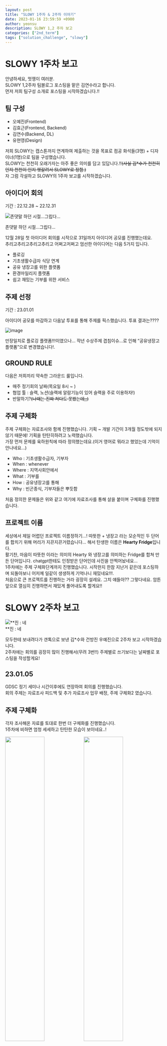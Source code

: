 ```yaml
---
layout: post
title: "SLOWY 1주차 & 2주차 이야기"
date: 2023-01-16 23:59:59 +0900
author: yeonsu
description: SLOWY 1,2 주차 보고
categories: ["2nd_term"]
tags: ["solution_challenge", "slowy"]
---
```


# SLOWY 1주차 보고

안녕하세요, 멋쟁이 여러분.  
SLOWY 1,2주차 팀블로그 포스팅을 맡은 김연수라고 합니다.  
먼저 저희 팀구성 소개로 포스팅을 시작하겠습니다.!!  


## 팀 구성

 - 오예진(Frontend)
 - 김효근(Frontend, Backend)
 - 김연수(Backend, DL)
 - 유현영(Design)

저희 SLOWY는 캡스톤까지 연계하여 제출하는 것을 목표로 컴공 화석들(3명) + 디자이너(1명)으로 팀을 구성했습니다.  
SLOWY는 천천히 오래가자는 아주 좋은 의미를 담고 있답니다.!!~~(사실 김*수가 천천히인지 천천이 인지 헷갈려서 SLOWY로 정함.)~~  
자 그럼 각설하고 SLOWY의 1주차 보고를 시작하겠습니다.  

## 아이디어 회의

기간 : 22.12.28 ~ 22.12.31

![존댓말 하던 시절...그립다...](https://cdn.discordapp.com/attachments/874897301292875836/1065301172564533328/1.png)

존댓말 하던 시절…그립다…  

12월 28일 첫 아이디어 회의를 시작으로 31일까지 아이디어 공모를 진행했는데요.  
추리고추리고추리고추리고 어쩌고저쩌고 엄선한 아이디어는 다음 5가지 입니다.

- 플로깅
- 기초생활수급자 식당 연계
- 공유 냉장고를 위한 플랫폼
- 환경마일리지 플랫폼
- 쉽고 재밌는 기부를 위한 서비스

## 주제 선정

기간 : 23.01.01

아이디어 공모를 마감하고 다음날 투표를 통해 주제를 픽스했습니다. 투표 결과는????

![image](https://cdn.discordapp.com/attachments/874897301292875836/1065301172841349230/2.png)

만장일치로 플로깅 플랫폼!!!이였으나… 작년 수상주제 겹침이슈…로 인해 “공유냉장고 플랫폼”으로 변경했습니다!.

## GROUND RULE

다음은 저희끼리 약속한 그라운드 룰입니다.

- 매주 정기회의 날짜(목요일 8시 ~ )
- 협업 툴 : 슬랙, 노션(슬랙에 알람기능이 있어 슬랙을 주로 이용하자!)
- 반말하기?~~(나때는 진짜 쳐다도 못봤는데;;)~~

## 주제 구체화

주제 구체화는 자료조사와 함께 진행했습니다. 기획 ~ 개발 기간이 3개월 정도밖에 되지 않기 때문에! 기획을 탄탄히하려고 노력했습니다.  
가장 먼저 문제를 육하원칙에 따라 정의했는데요.(이거 영어로 뭐라고 했었는데 기억이 안나네요…)

- Who : 기초생활수급자, 기부자
- When : whenever
- Where : 지역사회안에서
- What : 기부를
- How : 공유냉장고를 통해
- Why : 빈곤종식, 기부자들은 뿌듯함

처음 정의한 문제들은 위와 같고 여기에 자료조사를 통해 살을 붙이며 구체화를 진행했습니다.

## 프로젝트 이름

세상에서 제일 어렵던 프로젝트 이름정하기…! 따뜻한 + 냉장고 라는 모순적인 두 단어를 합치기 위해 머리가 지끈지끈거렸습니다… 해서 탄생한 이름은 **Hearty Fridge**입니다.  
활기찬, 마음이 따뜻한 이라는 의미의 Hearty 와 냉장고를 의미하는 Fridge를 합쳐 만든 단어입니다. chatgpt한테도 인정받은 단어인데 사진을 안찍어놨네요…  
1주차에는 주제 구체화단계까지 진행했습니다. 시작한지 한참 지난거 같은데 포스팅하며 되돌아보니 어저께 일같이 생생하게 기억나니 재밌네요!!!.  
처음으로 큰 프로젝트를 진행하는 거라 굉장히 설레요. 그치 얘들아?? 그렇다네요. 암튼 앞으로 열심히 진행하면서 재밌게 풀어내도록 할게요!!

# SLOWY 2주차 보고

![**진 : 네](https://cdn.discordapp.com/attachments/874897301292875836/1065301173072048189/3.png)  
**진 : 네

모두한테 보내려다가 갠톡으로 보낸 김*수와 건방진 우예진으로 2주차 보고 시작하겠습니다.  
2주차에는 회의를 굉장히 많이 진행해서(무려 3번!!) 주제별로 쓰기보다는 날짜별로 포스팅을 작성할게요!

## 23.01.05

GDSC 정기 세미나 시간이후에도 연장하여 회의를 진행했습니다.  
회의 주제는 자료조사 피드백 및 추가 자료조사 업무 배정, 주제 구체화2 였습니다. 

## 주제 구체화

각자 조사해온 자료를 토대로 한번 더 구체화를 진행했습니다.  
1주차에 비하면 엄청 세세하고 탄탄한 모습이 보이네요..!

<div>
    <img style="width: 50%; float: left;" src="https://cdn.discordapp.com/attachments/874897301292875836/1065301173323702323/4.png"/>
    <img style="width: 50%; float: left;" src="https://cdn.discordapp.com/attachments/874897301292875836/1065301171176218664/5.png"/>
</div>  

## 추가 자료조사 업무 배정

아직까지는 어떤 작품이 나올지 감지 안잡히기 때문에 벤치마킹이나 추가로 자료조사를 진행하기로 했습니다.

![스크린샷 2023-01-13 오후 2.16.46.png](https://cdn.discordapp.com/attachments/874897301292875836/1065301171436257320/6.png)

다음 회의때 위에 자료조사들을 확정 및 정리하고, 그 다음날엔 와이어프레임 제작을 하자고 다짐하며 이날은 회의를 마쳤습니다.

## 23.01.08

![스크린샷 2023-01-13 오후 2.27.08.png](https://cdn.discordapp.com/attachments/874897301292875836/1065301171683733584/7.png)

띠용..? 이게 회의록???? 이날은 온라인으로 회의하기도 했고 추가 업무배정 받은 것을 취합하는 작업정도만 진행하고 놀았습니다!!!

<div>
    <img style="width: 50%; float: left;" src="https://cdn.discordapp.com/attachments/874897301292875836/1065301171910221885/8.png"/>
    <img style="width: 50%; float: left;" src="https://cdn.discordapp.com/attachments/874897301292875836/1065301172241563668/9.png"/>
</div>  

누군지는 모르겠는데 진짜 화나지 않나요ㅋㅋㅋㅋ ㅋㅋ ㅋㅋ ㅋㅋㅋ 사진 소장하고 싶으신 분은 개인적으로 연락주세요!

## 23.01.09

전날 회의에서 열심히 놀았기? 때문에 든든하게 배부터 채우고 회의 진행했습니다.  
9일 회의에서는 메인 기능과 프로젝트 전반적인 느낌 선정을 진행했습니다.

## 메인 기능 선정

와이어 프레임을 짜기 전에 핵심 기능을 먼저 선정하는 작업을 진행했습니다.  
공유 냉장고 + 기초생활수급자라는 주제에 맞게 다음과 같이 5개의 핵심 기능을 선정했습니다.

1. 지도
2. 냉장고 안에 음식 정보
3. 수급자 인증
4. 기부 음식 폼 제출
5. 음식 가져갔다는 인증
    1. 감사 편지(인증 수단)

## +추가 기능

핵심 기능을 선정하면서 부가적이라고 생각되는 기능들은 추가 기능으로 두고 하나씩 추가할 예정입니다!

1. 음식이 채워지면 공지하는 기능
2. 마일리지 시스템

## 느낌, 분위기 선정

따뜻한 느낌이라는 큰 분위기를 정하고 여러 레퍼런스들을 참고하여 베이스 레퍼런스를 선정했습니다. ~~(사실 컴공 눈에 디자이너 현영님이 엄선해온 레퍼런스들은 다 예쁘고 좋아보였지만..)~~ 주요 기능을 해치지 않으면서도 따듯한 느낌을 주는 okdrugs를 베이스로 선정했습니다.  
다음 회의까지 ‘수급자 예쁜 말 생각하기’, ‘각자 맡은 와이어프레임 초안 그리기’, ‘로고, 폰트 생각해오기’라는 숙제를 가지고 9일 회의를 마무리 했습니다.  
기획을 2주 가까이 진행하면서 기획이 얼마나 힘든지 다시금 느낄 수 있었던 것 같네요ㅠㅠ.. 또 정말 열심히 기획했는데 어휘력과 언어 구사력이 부족해 노력을 다 보여드릴 수 없어 아쉽습니다ㅠㅠ 암튼 저희 SLOWY는 더 열심히 준비하고 진행해서 3주차 보고로 돌아오겠습니당. 모두 안뇽!!@!@!@!@